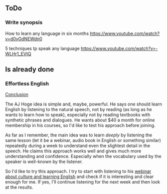 ## ToDo

### Write synopsis

How to learn any language in six months
	https://www.youtube.com/watch?v=d0yGdNEWdn0

5 techniques tp speak any language
	https://www.youtube.com/watch?v=-WLHr1_EVtQ


## Is already done

### Effortless English

[Conclusion](./2016-04-12-effortless-english-conclusions.md)

The AJ Hoge idea is simple and, maybe, powerful. He says one should learn English by listening to the natural speech, not by reading (as long as he wants to learn how to speak), especially not by reading textbooks with synthetic phrases and dialogues. He wants about $40 a month for online membership in his courses, so I'd like to test his approach before joining.

As far as I remember, the main idea was to learn *deeply* by listening the same lesson (let it be a webinar, audio book in English or something similar) repeatedly during a week to understand even the slightest detail in the speech. He claims this approach works well and gives much more understanding and confidence. Especially when the vocabulary used by the speaker is well-known by the listener.

So I'd like to try this approach. I try to start with listening to his [webinar about culture and learning English](http://effortlessenglishclub.com/culture-english-speaking-webinar) and check if it is interesting and clear enough for me. If yes, I'll continue listening for the next week and then look at the results.

